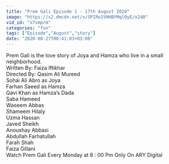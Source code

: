 ```yaml
---
title: "Prem Gali Episode 1 - 17th August 2020"
image: "https://s2.dmcdn.net/v/SPIRo1VHHBYMql0yE/x240"
vid_id: "x7vmprm"
categories: "fun"
tags: ["Episode","August","story"]
date: "2020-08-27T00:41:03+03:00"
---
```

Prem Gali is the love story of Joya and Hamza who live in a small neighborhood.  <br>Written By: Faiza Iftikhar  <br>Directed By: Qasim Ali Mureed  <br>Sohai Ali Abro as Joya  <br>Farhan Saeed as Hamza  <br>Qavi Khan as Hamza’s Dada  <br>Saba Hameed  <br>Waseem Abbas  <br>Shameem Hilaly  <br>Uzma Hassan  <br>Javed Sheikh  <br>Anoushay Abbasi  <br>Abdullah Farhatullah  <br>Farah Shah  <br>Faiza Gillani  <br>Watch Prem Gali Every Monday at 8 : 00 Pm Only On ARY Digital  <br>

